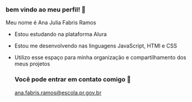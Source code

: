 ### bem vindo ao meu perfil! 🐒

Meu nome é Ana Julia Fabris Ramos 
- Estou estudando na plataforma Alura
- Estou me desenvolvendo nas linguagens JavaScript, HTMl e CSS
- Utilizo esse espaço para minha organização e compartilhamento dos meus projetos

  ### Você pode entrar em contato comigo  📧
  ana.fabris.ramos@escola.pr.gov.br
